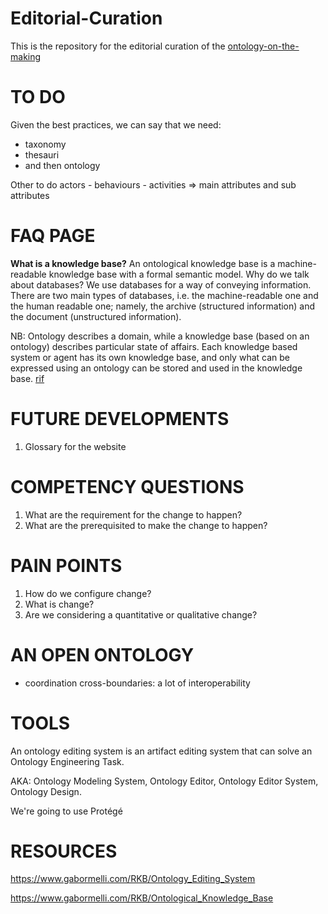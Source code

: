 # Editorial-Curation
This is the repository for the editorial curation of the [ontology-on-the-making](https://tsrproject.github.io/TSROnto/)


# TO DO
Given the best practices, we can say that we need:
- taxonomy
- thesauri
- and then ontology

Other to do
actors - behaviours - activities => main attributes and sub attributes

# FAQ PAGE

**What is a knowledge base?** An ontological knowledge base is a machine-readable knowledge base with a formal semantic model.
Why do we talk about databases? We use databases for a way of conveying information.
There are two main types of databases, i.e. the machine-readable one and the human readable one; namely, the archive (structured information) and the document (unstructured information).

NB: Ontology describes a domain, while a knowledge base (based on an ontology) describes particular state of affairs. Each knowledge based system or agent has its own knowledge base, and only what can be expressed using an ontology can be stored and used in the knowledge base. [rif](https://www.gabormelli.com/RKB/Ontological_Knowledge_Base)


# FUTURE DEVELOPMENTS
1) Glossary for the website



# COMPETENCY QUESTIONS
1. What are the requirement for the change to happen?
2. What are the prerequisited to make the change to happen?


# PAIN POINTS
1. How do we configure change?
2. What is change?
3. Are we considering a quantitative or qualitative change?



# AN OPEN ONTOLOGY
- coordination cross-boundaries: a lot of interoperability



# TOOLS
An ontology editing system is an artifact editing system that can solve an Ontology Engineering Task.

AKA: Ontology Modeling System, Ontology Editor, Ontology Editor System, Ontology Design.

We're going to use Protégé



# RESOURCES 
https://www.gabormelli.com/RKB/Ontology_Editing_System


https://www.gabormelli.com/RKB/Ontological_Knowledge_Base
